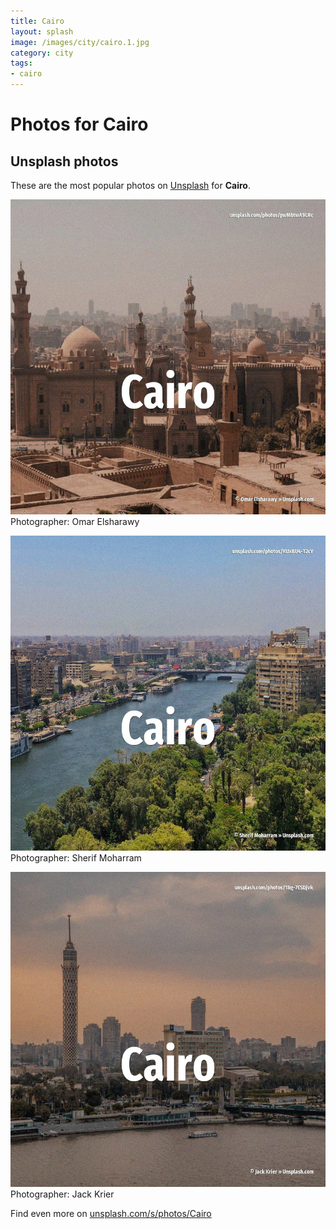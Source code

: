 ```yaml
---
title: Cairo
layout: splash
image: /images/city/cairo.1.jpg
category: city
tags:
- cairo
---
```

# Photos for Cairo
 
## Unsplash photos
These are the most popular photos on [Unsplash](https://unsplash.com) for **Cairo**.
 
![Cairo](/images/city/cairo.1.jpg)
Photographer:  Omar Elsharawy
 
![Cairo](/images/city/cairo.2.jpg)
Photographer:  Sherif Moharram
 
![Cairo](/images/city/cairo.3.jpg)
Photographer:  Jack Krier
 
Find even more on [unsplash.com/s/photos/Cairo](https://unsplash.com/s/photos/Cairo)
 
